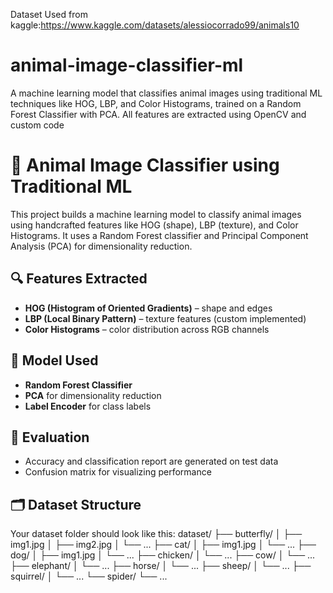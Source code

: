 Dataset Used from kaggle:https://www.kaggle.com/datasets/alessiocorrado99/animals10
# animal-image-classifier-ml
A machine learning model that classifies animal images using traditional ML techniques like HOG, LBP, and Color Histograms, trained on a Random Forest Classifier with PCA. All features are extracted using OpenCV and custom code
# 🐾 Animal Image Classifier using Traditional ML

This project builds a machine learning model to classify animal images using handcrafted features like HOG (shape), LBP (texture), and Color Histograms. It uses a Random Forest classifier and Principal Component Analysis (PCA) for dimensionality reduction.

## 🔍 Features Extracted
- **HOG (Histogram of Oriented Gradients)** – shape and edges
- **LBP (Local Binary Pattern)** – texture features (custom implemented)
- **Color Histograms** – color distribution across RGB channels

## 🧠 Model Used
- **Random Forest Classifier**
- **PCA** for dimensionality reduction
- **Label Encoder** for class labels

## 🧪 Evaluation
- Accuracy and classification report are generated on test data
- Confusion matrix for visualizing performance

## 🗂️ Dataset Structure
Your dataset folder should look like this:
dataset/
├── butterfly/
│   ├── img1.jpg
│   ├── img2.jpg
│   └── ...
├── cat/
│   ├── img1.jpg
│   └── ...
├── dog/
│   ├── img1.jpg
│   └── ...
├── chicken/
│   └── ...
├── cow/
│   └── ...
├── elephant/
│   └── ...
├── horse/
│   └── ...
├── sheep/
│   └── ...
├── squirrel/
│   └── ...
└── spider/
    └── ...

